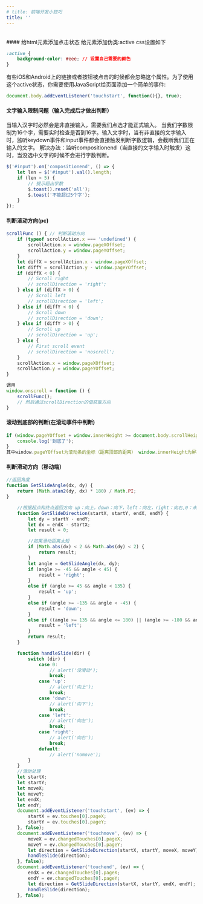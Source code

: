 ```yaml
---
# title: 前端开发小技巧
title: ''
---
```

<!-- 这里是平时做项目的时候踩过的一些坑，希望能帮到大家吧！ -->
<br/>
#### 给html元素添加点击状态
给元素添加伪类:active
css设置如下

``` css
:active {
	background-color: #eee; // 设置自己需要的颜色
}

```

有些iOS和Android上的链接或者按钮被点击的时候都会忽略这个属性。为了使用这个active状态，你需要使用JavaScript给页面添加一个简单的事件:

```javascript
document.body.addEventListener('touchstart', function(){}, true);
```

#### 文字输入限制问题（输入完成后才做出判断）

当输入汉字时必然会是非直接输入，需要我们点选才能正式输入。
当我们字数限制为16个字，需要实时检查是否到16字。输入文字时，当有非直接的文字输入时，监听keydown事件和input事件都会直接触发判断字数逻辑，会截断我们正在输入的文字。
解决办法：监听compositionend（当直接的文字输入时触发）这时，当没选中文字的时候不会进行字数判断。

```javascript
$('#input').on('compositionend', () => {
	let len = $('#input').val().length;
	if (len > 5) {
		// 提示超出字数
		$.toast().reset('all');
		$.toast('不能超过5个字');
	}
});
```

#### 判断滚动方向(pc)

```javascript
scrollFunc () { // 判断滚动方向
	if (typeof scrollAction.x === 'undefined') {
		scrollAction.x = window.pageXOffset;
		scrollAction.y = window.pageYOffset;
	}
	let diffX = scrollAction.x - window.pageXOffset;
	let diffY = scrollAction.y - window.pageYOffset;
	if (diffX < 0) {
		// Scroll right
		// scrollDirection = 'right';
	} else if (diffX > 0) {
		// Scroll left
		// scrollDirection = 'left';
	} else if (diffY < 0) {
		// Scroll down
		// scrollDirection = 'down';
	} else if (diffY > 0) {
		// Scroll up
		// scrollDirection = 'up';
	} else {
		// First scroll event
		// scrollDirection = 'noscroll';
	}
	scrollAction.x = window.pageXOffset;
	scrollAction.y = window.pageYOffset;
}

调用
window.onscroll = function () {
	scrollFunc();
	// 然后通过scrollDirection的值获取方向
}
```

#### 滚动到底部的判断(在滚动事件中判断)

```javascript
if (window.pageYOffset + window.innerHeight >= document.body.scrollHeight) {
	console.log('到底了');
}
其中window.pageYOffset为滚动条的坐标（距离顶部的距离） window.innerHeight为屏幕的高度  document.body.scrollHeight为网页内容的高度
```

#### 判断滑动方向（移动端）

```javascript
//返回角度
function GetSlideAngle(dx, dy) {
	return (Math.atan2(dy, dx) * 180) / Math.PI;
}

	//根据起点和终点返回方向 up：向上，down：向下，left：向左，right：向右,0：未滑动
	function GetSlideDirection(startX, startY, endX, endY) {
		let dy = startY - endY;
		let dx = endX - startX;
		let result = 0;

		//如果滑动距离太短
		if (Math.abs(dx) < 2 && Math.abs(dy) < 2) {
			return result;
		}
		let angle = GetSlideAngle(dx, dy);
		if (angle >= -45 && angle < 45) {
			result = 'right';
		}
		else if (angle >= 45 && angle < 135) {
			result = 'up';
		}
		else if (angle >= -135 && angle < -45) {
			result = 'down';
		}
		else if ((angle >= 135 && angle <= 180) || (angle >= -180 && angle < -135)) {
			result = 'left';
		}
		return result;
	}

	function handleSlide(dir) {
		switch (dir) {
			case 0:
				// alert('没滑动');
				break;
			case 'up':
				// alert('向上');
				break;
			case 'down':
				// alert('向下');
				break;
			case 'left':
				// alert('向左');
				break;
			case 'right':
				// alert('向右');
				break;
			default:
				// alert('nomove');
		}
	}
	//滑动处理
	let startX;
	let startY;
	let moveX;
	let moveY;
	let endX;
	let endY;
	document.addEventListener('touchstart', (ev) => {
		startX = ev.touches[0].pageX;
		startY = ev.touches[0].pageY;
	}, false);
	document.addEventListener('touchmove', (ev) => {
		moveX = ev.changedTouches[0].pageX;
		moveY = ev.changedTouches[0].pageY;
		let direction = GetSlideDirection(startX, startY, moveX, moveY);
		handleSlide(direction);
	}, false);
	document.addEventListener('touchend', (ev) => {
		endX = ev.changedTouches[0].pageX;
		endY = ev.changedTouches[0].pageY;
		let direction = GetSlideDirection(startX, startY, endX, endY);
		handleSlide(direction);
	}, false);
```
